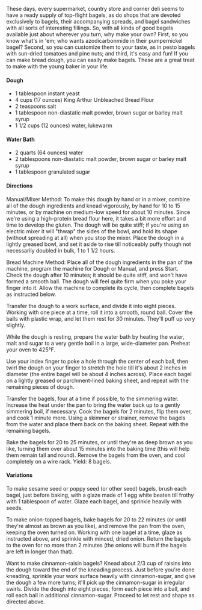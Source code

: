 These days, every supermarket, country store and corner deli seems to have a ready supply of top-flight bagels, as do shops that are devoted exclusively to bagels, their accompanying spreads, and bagel sandwiches with all sorts of interesting fillings. So, with all kinds of good bagels available just about wherever you turn, why make your own? First, so you know what's in 'em; who wants azodicarbonmide in their pumpernickel bagel? Second, so you can customize them to your taste, as in pesto bagels with sun-dried tomatoes and pine nuts; and third, it's easy and fun! If you can make bread dough, you can easily make bagels. These are a great treat to make with the young baker in your life.

#### Dough

- 1 tablespoon instant yeast
- 4 cups (17 ounces) King Arthur Unbleached Bread Flour
- 2 teaspoons salt
- 1 tablespoon non-diastatic malt powder, brown sugar or barley malt syrup
- 1 1/2 cups (12 ounces) water, lukewarm

#### Water Bath

- 2 quarts (64 ounces) water
- 2 tablespoons non-diastatic malt powder, brown sugar or barley malt syrup
- 1 tablespoon granulated sugar

#### Directions

Manual/Mixer Method: To make this dough by hand or in a mixer, combine all of the dough ingredients and knead vigorously, by hand for 10 to 15 minutes, or by machine on medium-low speed for about 10 minutes. Since we're using a high-protein bread flour here, it takes a bit more effort and time to develop the gluten. The dough will be quite stiff; if you're using an electric mixer it will "thwap" the sides of the bowl, and hold its shape (without spreading at all) when you stop the mixer. Place the dough in a lightly greased bowl, and set it aside to rise till noticeably puffy though not necessarily doubled in bulk, 1 to 1 1/2 hours.

Bread Machine Method: Place all of the dough ingredients in the pan of the machine, program the machine for Dough or Manual, and press Start. Check the dough after 10 minutes; it should be quite stiff, and won't have formed a smooth ball. The dough will feel quite firm when you poke your finger into it. Allow the machine to complete its cycle, then complete bagels as instructed below.

Transfer the dough to a work surface, and divide it into eight pieces. Working with one piece at a time, roll it into a smooth, round ball. Cover the balls with plastic wrap, and let them rest for 30 minutes. They'll puff up very slightly.

While the dough is resting, prepare the water bath by heating the water, malt and sugar to a very gentle boil in a large, wide-diameter pan. Preheat your oven to 425°F.

Use your index finger to poke a hole through the center of each ball, then twirl the dough on your finger to stretch the hole till it's about 2 inches in diameter (the entire bagel will be about 4 inches across). Place each bagel on a lightly greased or parchment-lined baking sheet, and repeat with the remaining pieces of dough.

Transfer the bagels, four at a time if possible, to the simmering water. Increase the heat under the pan to bring the water back up to a gently simmering boil, if necessary. Cook the bagels for 2 minutes, flip them over, and cook 1 minute more. Using a skimmer or strainer, remove the bagels from the water and place them back on the baking sheet. Repeat with the remaining bagels.

Bake the bagels for 20 to 25 minutes, or until they're as deep brown as you like, turning them over about 15 minutes into the baking time (this will help them remain tall and round). Remove the bagels from the oven, and cool completely on a wire rack. Yield: 8 bagels.

#### Variations
To make sesame seed or poppy seed (or other seed) bagels, brush each bagel, just before baking, with a glaze made of 1 egg white beaten till frothy with 1 tablespoon of water. Glaze each bagel, and sprinkle heavily with seeds.

To make onion-topped bagels, bake bagels for 20 to 22 minutes (or until they're almost as brown as you like), and remove the pan from the oven, keeping the oven turned on. Working with one bagel at a time, glaze as instructed above, and sprinkle with minced, dried onion. Return the bagels to the oven for no more than 2 minutes (the onions will burn if the bagels are left in longer than that).

Want to make cinnamon-raisin bagels? Knead about 2/3 cup of raisins into the dough toward the end of the kneading process. Just before you're done kneading, sprinkle your work surface heavily with cinnamon-sugar, and give the dough a few more turns; it'll pick up the cinnamon-sugar in irregular swirls. Divide the dough into eight pieces, form each piece into a ball, and roll each ball in additional cinnamon-sugar. Proceed to let rest and shape as directed above.

